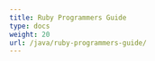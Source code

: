```yaml
---
title: Ruby Programmers Guide
type: docs
weight: 20
url: /java/ruby-programmers-guide/
---
```

